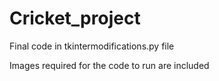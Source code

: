 # Cricket_project
Final code in tkintermodifications.py file

Images required for the code to run are included
